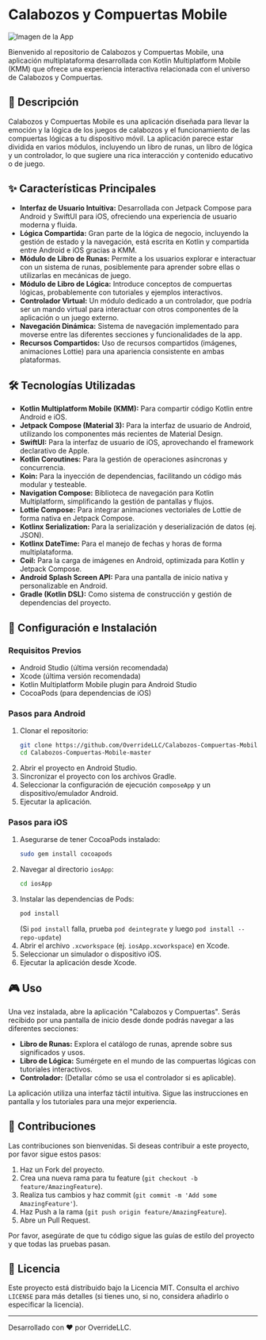 # Calabozos y Compuertas Mobile

![Imagen de la App](portada_logic.png)

Bienvenido al repositorio de Calabozos y Compuertas Mobile, una aplicación multiplataforma desarrollada con Kotlin Multiplatform Mobile (KMM) que ofrece una experiencia interactiva relacionada con el universo de Calabozos y Compuertas.

## 📜 Descripción

Calabozos y Compuertas Mobile es una aplicación diseñada para llevar la emoción y la lógica de los juegos de calabozos y el funcionamiento de las compuertas lógicas a tu dispositivo móvil. La aplicación parece estar dividida en varios módulos, incluyendo un libro de runas, un libro de lógica y un controlador, lo que sugiere una rica interacción y contenido educativo o de juego.

## ✨ Características Principales

* **Interfaz de Usuario Intuitiva:** Desarrollada con Jetpack Compose para Android y SwiftUI para iOS, ofreciendo una experiencia de usuario moderna y fluida.
* **Lógica Compartida:** Gran parte de la lógica de negocio, incluyendo la gestión de estado y la navegación, está escrita en Kotlin y compartida entre Android e iOS gracias a KMM.
* **Módulo de Libro de Runas:** Permite a los usuarios explorar e interactuar con un sistema de runas, posiblemente para aprender sobre ellas o utilizarlas en mecánicas de juego.
* **Módulo de Libro de Lógica:** Introduce conceptos de compuertas lógicas, probablemente con tutoriales y ejemplos interactivos.
* **Controlador Virtual:** Un módulo dedicado a un controlador, que podría ser un mando virtual para interactuar con otros componentes de la aplicación o un juego externo.
* **Navegación Dinámica:** Sistema de navegación implementado para moverse entre las diferentes secciones y funcionalidades de la app.
* **Recursos Compartidos:** Uso de recursos compartidos (imágenes, animaciones Lottie) para una apariencia consistente en ambas plataformas.

## 🛠️ Tecnologías Utilizadas

* **Kotlin Multiplatform Mobile (KMM):** Para compartir código Kotlin entre Android e iOS.
* **Jetpack Compose (Material 3):** Para la interfaz de usuario de Android, utilizando los componentes más recientes de Material Design.
* **SwiftUI:** Para la interfaz de usuario de iOS, aprovechando el framework declarativo de Apple.
* **Kotlin Coroutines:** Para la gestión de operaciones asíncronas y concurrencia.
* **Koin:** Para la inyección de dependencias, facilitando un código más modular y testeable.
* **Navigation Compose:** Biblioteca de navegación para Kotlin Multiplatform, simplificando la gestión de pantallas y flujos.
* **Lottie Compose:** Para integrar animaciones vectoriales de Lottie de forma nativa en Jetpack Compose.
* **Kotlinx Serialization:** Para la serialización y deserialización de datos (ej. JSON).
* **Kotlinx DateTime:** Para el manejo de fechas y horas de forma multiplataforma.
* **Coil:** Para la carga de imágenes en Android, optimizada para Kotlin y Jetpack Compose.
* **Android Splash Screen API:** Para una pantalla de inicio nativa y personalizable en Android.
* **Gradle (Kotlin DSL):** Como sistema de construcción y gestión de dependencias del proyecto.

## 🚀 Configuración e Instalación

### Requisitos Previos

* Android Studio (última versión recomendada)
* Xcode (última versión recomendada)
* Kotlin Multiplatform Mobile plugin para Android Studio
* CocoaPods (para dependencias de iOS)

### Pasos para Android

1.  Clonar el repositorio:
    ```bash
    git clone https://github.com/OverrideLLC/Calabozos-Compuertas-Mobile
    cd Calabozos-Compuertas-Mobile-master
    ```
2.  Abrir el proyecto en Android Studio.
3.  Sincronizar el proyecto con los archivos Gradle.
4.  Seleccionar la configuración de ejecución `composeApp` y un dispositivo/emulador Android.
5.  Ejecutar la aplicación.

### Pasos para iOS

1.  Asegurarse de tener CocoaPods instalado:
    ```bash
    sudo gem install cocoapods
    ```
2.  Navegar al directorio `iosApp`:
    ```bash
    cd iosApp
    ```
3.  Instalar las dependencias de Pods:
    ```bash
    pod install
    ```
    (Si `pod install` falla, prueba `pod deintegrate` y luego `pod install --repo-update`)
4.  Abrir el archivo `.xcworkspace` (ej. `iosApp.xcworkspace`) en Xcode.
5.  Seleccionar un simulador o dispositivo iOS.
6.  Ejecutar la aplicación desde Xcode.

## 🎮 Uso

Una vez instalada, abre la aplicación "Calabozos y Compuertas". Serás recibido por una pantalla de inicio desde donde podrás navegar a las diferentes secciones:

* **Libro de Runas:** Explora el catálogo de runas, aprende sobre sus significados y usos.
* **Libro de Lógica:** Sumérgete en el mundo de las compuertas lógicas con tutoriales interactivos.
* **Controlador:** (Detallar cómo se usa el controlador si es aplicable).

La aplicación utiliza una interfaz táctil intuitiva. Sigue las instrucciones en pantalla y los tutoriales para una mejor experiencia.

## 🤝 Contribuciones

Las contribuciones son bienvenidas. Si deseas contribuir a este proyecto, por favor sigue estos pasos:

1.  Haz un Fork del proyecto.
2.  Crea una nueva rama para tu feature (`git checkout -b feature/AmazingFeature`).
3.  Realiza tus cambios y haz commit (`git commit -m 'Add some AmazingFeature'`).
4.  Haz Push a la rama (`git push origin feature/AmazingFeature`).
5.  Abre un Pull Request.

Por favor, asegúrate de que tu código sigue las guías de estilo del proyecto y que todas las pruebas pasan.

## 📄 Licencia

Este proyecto está distribuido bajo la Licencia MIT. Consulta el archivo `LICENSE` para más detalles (si tienes uno, si no, considera añadirlo o especificar la licencia).

---

Desarrollado con ❤️ por OverrideLLC.
